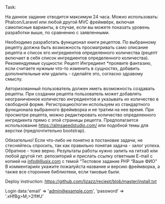 ﻿Task:

На данное задание отводится максимум 24 часа.
Можно использовать: Phalcon/Laravel или любой другой MVC фреймвёрк, включая самописные варианты, в случае, если вы можете показать уровень разработки выше, по сравнению с заявленными.

Необходимо разработать функционал книги рецептов. По выбранному рецепту должна быть возможность просматривать само описание рецепта и список его ингредиентов определенного количества (рецепт включает в себя список ингредиентов определенного количества).
Рекомендуемые сущности:
Рецепт
Ингредиент
*проявите фантазию, если считаете нужным что-то изменить в сущностях, добавить дополнительные или удалить - сделайте это, согласно здравому смыслу.

Авторизованный пользователь должен иметь возможность создавать рецепты.
При создании рецепта пользователь может добавлять неограниченное количество ингредиентов и указывать их количество в свободной форме.
Регистрацию/логин используем из стандартного функционала выбранного фреймворка и не тратим на нее время.
При просмотре рецепта, можно редактировать количество определенного ингредиента прямо с этой страницы рецепта.
Предполагается использование https://almsaeedstudio.com/ или подобной темы для верстки (предпочтительно bootstrap).

Обязательно! Если что-либо не понятно в постановке задачи, не стесняйтесь спросить, так как правильно понятая задача - залог успеха. Обратное - тоже верно.
Результаты работы нужно залить на гитхаб или любой другой гит. репозиторий и прислать ссылку ответным E-mail с копией на info@illusix.com с темой “Тестовое задание PHP “Ваше ФИО”
В комментариях укажите пожалуйста название и версию фреймворка, а также все сторонние библиотеки, если таковые были.

Deploy instruction: https://github.com/lizazz/reciept/blob/master/install.txt

Login data:'email' => 'admin@example.com',
                'password' => '.xHfBg>M;>2!f#U'
